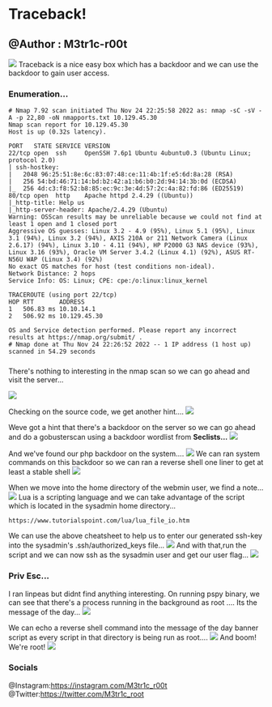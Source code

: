 # Traceback!
## @Author : M3tr1c-r00t 
![](https://i.imgur.com/sUoGjDP.png)
Traceback is a nice easy box which has a backdoor and we can use the backdoor to gain user access.


### Enumeration...
```
# Nmap 7.92 scan initiated Thu Nov 24 22:25:58 2022 as: nmap -sC -sV -A -p 22,80 -oN nmapports.txt 10.129.45.30
Nmap scan report for 10.129.45.30
Host is up (0.32s latency).

PORT   STATE SERVICE VERSION
22/tcp open  ssh     OpenSSH 7.6p1 Ubuntu 4ubuntu0.3 (Ubuntu Linux; protocol 2.0)
| ssh-hostkey: 
|   2048 96:25:51:8e:6c:83:07:48:ce:11:4b:1f:e5:6d:8a:28 (RSA)
|   256 54:bd:46:71:14:bd:b2:42:a1:b6:b0:2d:94:14:3b:0d (ECDSA)
|_  256 4d:c3:f8:52:b8:85:ec:9c:3e:4d:57:2c:4a:82:fd:86 (ED25519)
80/tcp open  http    Apache httpd 2.4.29 ((Ubuntu))
|_http-title: Help us
|_http-server-header: Apache/2.4.29 (Ubuntu)
Warning: OSScan results may be unreliable because we could not find at least 1 open and 1 closed port
Aggressive OS guesses: Linux 3.2 - 4.9 (95%), Linux 5.1 (95%), Linux 3.1 (94%), Linux 3.2 (94%), AXIS 210A or 211 Network Camera (Linux 2.6.17) (94%), Linux 3.10 - 4.11 (94%), HP P2000 G3 NAS device (93%), Linux 3.16 (93%), Oracle VM Server 3.4.2 (Linux 4.1) (92%), ASUS RT-N56U WAP (Linux 3.4) (92%)
No exact OS matches for host (test conditions non-ideal).
Network Distance: 2 hops
Service Info: OS: Linux; CPE: cpe:/o:linux:linux_kernel

TRACEROUTE (using port 22/tcp)
HOP RTT       ADDRESS
1   506.83 ms 10.10.14.1
2   506.92 ms 10.129.45.30

OS and Service detection performed. Please report any incorrect results at https://nmap.org/submit/ .
# Nmap done at Thu Nov 24 22:26:52 2022 -- 1 IP address (1 host up) scanned in 54.29 seconds

```
### 
There's nothing to interesting in the nmap scan so we can go ahead and visit the server...

![](https://i.imgur.com/qD5ch1I.png)

Checking on the source code, we get another hint....
![](https://i.imgur.com/YsJiWT5.png)


Weve got a hint that there's a backdoor on the server so we can go ahead and do a gobusterscan using a backdoor wordlist from **Seclists...**
![](https://i.imgur.com/IpDj3rG.jpg)


And we've found our php backdoor on the system....
![](https://i.imgur.com/G67E4tb.png)
We can ran system commands on this backdoor so we can ran a reverse shell one liner to get at least a stable shell
![](https://i.imgur.com/uM9OHlu.png)

When we move into the home directory of the webmin user, we find a note...
![](https://i.imgur.com/lBVS01n.jpg)
Lua is a scripting language and we can take advantage of the script which is located in the sysadmin home directory...

```
https://www.tutorialspoint.com/lua/lua_file_io.htm

```
We can use the above cheatsheet to help us to enter our generated ssh-key into the sysadmin's .ssh/authorized_keys file...
![](https://i.imgur.com/gcUUjgT.jpg)
And with that,run the script and we can now ssh as the sysadmin user and get our user flag...
![](https://i.imgur.com/zOtI4c0.jpg)

### Priv Esc...
I ran linpeas but didnt find anything interesting.
On running pspy binary, we can see that there's a process running in the background as root ....
Its the message of the day...
![](https://i.imgur.com/Yug4GUt.jpg)

We can echo  a reverse shell command into the message of the day banner script as every script in that directory is being run as root....
![](https://i.imgur.com/J97dffB.jpg)
And boom! We're root!
![](https://i.imgur.com/W3mqZ9K.jpg)
### Socials
@Instagram:https://instagram.com/M3tr1c_r00t
<br>@Twitter:https://twitter.com/M3tr1c_root

